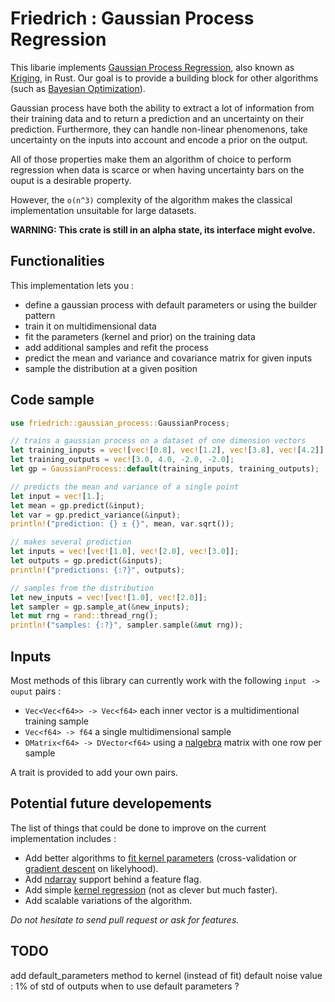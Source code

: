 # Friedrich : Gaussian Process Regression

This libarie implements [Gaussian Process Regression](https://en.wikipedia.org/wiki/Gaussian_process), also known as [Kriging](https://en.wikipedia.org/wiki/Kriging), in Rust.
Our goal is to provide a building block for other algorithms (such as [Bayesian Optimization](https://en.wikipedia.org/wiki/Bayesian_optimization)).

Gaussian process have both the ability to extract a lot of information from their training data and to return a prediction and an uncertainty on their prediction.
Furthermore, they can handle non-linear phenomenons, take uncertainty on the inputs into account and encode a prior on the output.

All of those properties make them an algorithm of choice to perform regression when data is scarce or when having uncertainty bars on the ouput is a desirable property.

However, the `o(n^3)` complexity of the algorithm makes the classical implementation unsuitable for large datasets.

**WARNING: This crate is still in an alpha state, its interface might evolve.**

## Functionalities

This implementation lets you :

- define a gaussian process with default parameters or using the builder pattern
- train it on multidimensional data
- fit the parameters (kernel and prior) on the training data
- add additional samples and refit the process
- predict the mean and variance and covariance matrix for given inputs
- sample the distribution at a given position

## Code sample

```rust
use friedrich::gaussian_process::GaussianProcess;

// trains a gaussian process on a dataset of one dimension vectors
let training_inputs = vec![vec![0.8], vec![1.2], vec![3.8], vec![4.2]];
let training_outputs = vec![3.0, 4.0, -2.0, -2.0];
let gp = GaussianProcess::default(training_inputs, training_outputs);

// predicts the mean and variance of a single point
let input = vec![1.];
let mean = gp.predict(&input);
let var = gp.predict_variance(&input);
println!("prediction: {} ± {}", mean, var.sqrt());

// makes several prediction
let inputs = vec![vec![1.0], vec![2.0], vec![3.0]];
let outputs = gp.predict(&inputs);
println!("predictions: {:?}", outputs);

// samples from the distribution
let new_inputs = vec![vec![1.0], vec![2.0]];
let sampler = gp.sample_at(&new_inputs);
let mut rng = rand::thread_rng();
println!("samples: {:?}", sampler.sample(&mut rng));
```

## Inputs

Most methods of this library can currently work with the following `input -> ouput` pairs :

- `Vec<Vec<f64>> -> Vec<f64>` each inner vector is a multidimentional training sample
- `Vec<f64> -> f64` a single multidimensional sample
- `DMatrix<f64> -> DVector<f64>` using a [nalgebra](https://www.nalgebra.org/) matrix with one row per sample

A trait is provided to add your own pairs.

## Potential future developements

The list of things that could be done to improve on the current implementation includes :

- Add better algorithms to [fit kernel parameters](http://www.gaussianprocess.org/gpml/chapters/RW5.pdf) (cross-validation or [gradient descent](https://math.stackexchange.com/questions/1030534/gradients-of-marginal-likelihood-of-gaussian-process-with-squared-exponential-co/1072701#1072701) on likelyhood).
- Add [ndarray](https://docs.rs/ndarray/) support behind a feature flag.
- Add simple [kernel regression](https://en.wikipedia.org/wiki/Kernel_regression#Nadaraya%E2%80%93Watson_kernel_regression) (not as clever but much faster).
- Add scalable variations of the algorithm.

*Do not hesitate to send pull request or ask for features.*

## TODO

add default_parameters method to kernel (instead of fit)
default noise value : 1% of std of outputs
when to use default parameters ?
